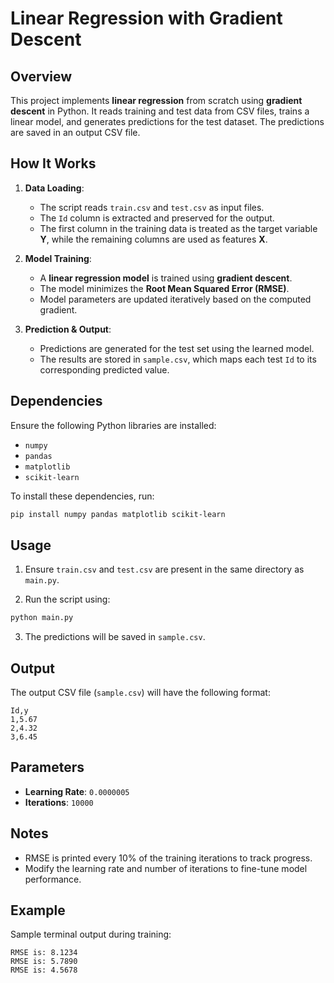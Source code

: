 # Linear Regression with Gradient Descent

## Overview

This project implements **linear regression** from scratch using **gradient descent** in Python. It reads training and test data from CSV files, trains a linear model, and generates predictions for the test dataset. The predictions are saved in an output CSV file.

## How It Works

1. **Data Loading**:
   - The script reads `train.csv` and `test.csv` as input files.
   - The `Id` column is extracted and preserved for the output.
   - The first column in the training data is treated as the target variable **Y**, while the remaining columns are used as features **X**.

2. **Model Training**:
   - A **linear regression model** is trained using **gradient descent**.
   - The model minimizes the **Root Mean Squared Error (RMSE)**.
   - Model parameters are updated iteratively based on the computed gradient.

3. **Prediction & Output**:
   - Predictions are generated for the test set using the learned model.
   - The results are stored in `sample.csv`, which maps each test `Id` to its corresponding predicted value.

## Dependencies

Ensure the following Python libraries are installed:

- `numpy`
- `pandas`
- `matplotlib`
- `scikit-learn`

To install these dependencies, run:

```bash
pip install numpy pandas matplotlib scikit-learn
```

## Usage

1. Ensure `train.csv` and `test.csv` are present in the same directory as `main.py`.

2. Run the script using:

```bash
python main.py
```

3. The predictions will be saved in `sample.csv`.

## Output

The output CSV file (`sample.csv`) will have the following format:

```
Id,y
1,5.67
2,4.32
3,6.45
```

## Parameters

- **Learning Rate**: `0.0000005`
- **Iterations**: `10000`

## Notes

- RMSE is printed every 10% of the training iterations to track progress.
- Modify the learning rate and number of iterations to fine-tune model performance.

## Example

Sample terminal output during training:

```
RMSE is: 8.1234
RMSE is: 5.7890
RMSE is: 4.5678
```
